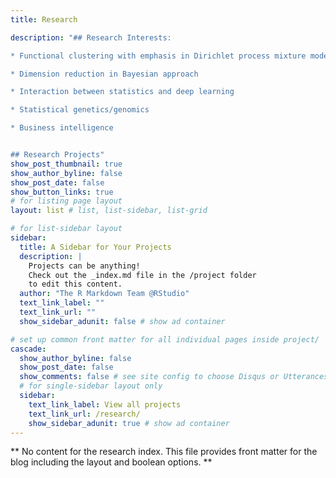 ```yaml
---
title: Research

description: "## Research Interests:

* Functional clustering with emphasis in Dirichlet process mixture models

* Dimension reduction in Bayesian approach

* Interaction between statistics and deep learning

* Statistical genetics/genomics

* Business intelligence


## Research Projects"
show_post_thumbnail: true
show_author_byline: false
show_post_date: false
show_button_links: true
# for listing page layout
layout: list # list, list-sidebar, list-grid

# for list-sidebar layout
sidebar: 
  title: A Sidebar for Your Projects
  description: |
    Projects can be anything!
    Check out the _index.md file in the /project folder 
    to edit this content.
  author: "The R Markdown Team @RStudio"
  text_link_label: ""
  text_link_url: ""
  show_sidebar_adunit: false # show ad container

# set up common front matter for all individual pages inside project/
cascade:    
  show_author_byline: false
  show_post_date: false
  show_comments: false # see site config to choose Disqus or Utterances
  # for single-sidebar layout only
  sidebar:
    text_link_label: View all projects
    text_link_url: /research/
    show_sidebar_adunit: true # show ad container
---
```


** No content for the research index. This file provides front matter for the blog including the layout and boolean options. **

